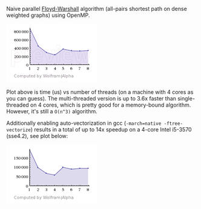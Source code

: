 Naive parallel [Floyd-Warshall](https://en.wikipedia.org/wiki/Floyd%E2%80%93Warshall_algorithm)
algorithm (all-pairs shortest path on dense weighted graphs) using OpenMP.

![Performance](https://raw.githubusercontent.com/funchal/floyd-warshall-openmp/master/performance.png)

Plot above is time (us) vs number of threads (on a machine with 4 cores as you can guess).
The multi-threaded version is up to 3.6x faster than single-threaded on 4 cores,
which is pretty good for a memory-bound algorithm.
However, it's still a `O(n^3)` algorithm.

Additionally enabling auto-vectorization in gcc (`-march=native -ftree-vectorize`) results in
a total of up to 14x speedup on a 4-core Intel i5-3570 (sse4.2), see plot below:

![Vectorized performance](https://raw.githubusercontent.com/funchal/floyd-warshall-openmp/master/vectorised-performance.png)

